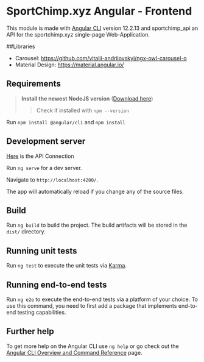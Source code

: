 # SportChimp.xyz Angular - Frontend
This module is made with [Angular CLI](https://github.com/angular/angular-cli) version 12.2.13 and sportchimp_api an API for the sportchimp.xyz single-page Web-Application.


##Libraries
- Carousel: https://github.com/vitalii-andriiovskyi/ngx-owl-carousel-o
- Material Design: https://material.angular.io/

## Requirements
> **Install the newest NodeJS version** ([Download here](https://nodejs.org/en/download/))
>>Check if installed with ```npm --version```

Run `npm install @angular/cli`
and `npm install`
## Development server

[Here](https://github.com/domiK66/SportChimp/blob/main/frontend/proxy.conf.json/) is the API Connection

Run `ng serve` for a dev server.

Navigate to `http://localhost:4200/`. 

The app will automatically reload if you change any of the source files.

## Build

Run `ng build` to build the project. The build artifacts will be stored in the `dist/` directory.

## Running unit tests

Run `ng test` to execute the unit tests via [Karma](https://karma-runner.github.io).

## Running end-to-end tests

Run `ng e2e` to execute the end-to-end tests via a platform of your choice. To use this command, you need to first add a package that implements end-to-end testing capabilities.

## Further help

To get more help on the Angular CLI use `ng help` or go check out the [Angular CLI Overview and Command Reference](https://angular.io/cli) page.

